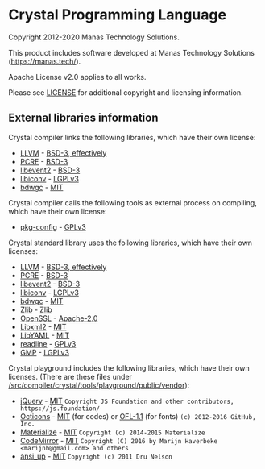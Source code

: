 # Crystal Programming Language

Copyright 2012-2020 Manas Technology Solutions.

This product includes software developed at Manas Technology Solutions (<https://manas.tech/>).

Apache License v2.0 applies to all works.

Please see [LICENSE](/LICENSE) for additional copyright and licensing information.

## External libraries information

Crystal compiler links the following libraries, which have their own license:

  * [LLVM][] - [BSD-3, effectively][]
  * [PCRE][] - [BSD-3][]
  * [libevent2][] - [BSD-3][]
  * [libiconv][] - [LGPLv3][]
  * [bdwgc][] - [MIT][]

Crystal compiler calls the following tools as external process on compiling, which have their own license:

  * [pkg-config](https://www.freedesktop.org/wiki/Software/pkg-config/) - [GPLv3]

Crystal standard library uses the following libraries, which have their own licenses:

  * [LLVM][] - [BSD-3, effectively][]
  * [PCRE][] - [BSD-3][]
  * [libevent2][] - [BSD-3][]
  * [libiconv][] - [LGPLv3][]
  * [bdwgc][] - [MIT][]
  * [Zlib][] - [Zlib][Zlib-license]
  * [OpenSSL][] - [Apache-2.0][]
  * [Libxml2][] - [MIT][]
  * [LibYAML][] - [MIT][]
  * [readline][] - [GPLv3][]
  * [GMP][] - [LGPLv3][]

Crystal playground includes the following libraries, which have their own licenses.
(There are these files under [/src/compiler/crystal/tools/playground/public/vendor](/src/compiler/crystal/tools/playground/public/vendor)):

   * [jQuery][] - [MIT][]
     `Copyright JS Foundation and other contributors, https://js.foundation/`
   * [Octicons][] - [MIT][] (for codes) or [OFL-1.1][] (for fonts) `(c) 2012-2016 GitHub, Inc.`
   * [Materialize][] - [MIT][] `Copyright (c) 2014-2015 Materialize`
   * [CodeMirror][] - [MIT][] `Copyright (C) 2016 by Marijn Haverbeke <marijnh@gmail.com> and others`
   * [ansi\_up][] - [MIT][] `Copyright (c) 2011 Dru Nelson`

<!-- licenses -->
[Apache-2.0]: https://www.openssl.org/source/apache-license-2.0.txt
[BSD-3]: https://opensource.org/licenses/BSD-3-Clause
[BSD-3, effectively]: http://releases.llvm.org/2.8/LICENSE.TXT
[GPLv3]: https://www.gnu.org/licenses/gpl-3.0.en.html
[LGPLv3]: https://www.gnu.org/licenses/lgpl-3.0.en.html
[MIT]: https://opensource.org/licenses/MIT
[OFL-1.1]: https://opensource.org/licenses/OFL-1.1
[Zlib-license]: https://opensource.org/licenses/Zlib
<!-- libraries -->
[ansi\_up]: https://github.com/drudru/ansi\_up
[bdwgc]: http://www.hboehm.info/gc/
[CodeMirror]: https://codemirror.net/
[jQuery]: https://jquery.com/
[GMP]: https://gmplib.org/
[libevent2]: http://libevent.org/
[libiconv]: https://www.gnu.org/software/libiconv/
[Libxml2]: http://xmlsoft.org/
[LibYAML]: http://pyyaml.org/wiki/LibYAML
[LLVM]: http://llvm.org/
[Materialize]: http://materializecss.com/
[Octicons]: https://octicons.github.com/
[OpenSSL]: https://www.openssl.org/
[PCRE]: http://pcre.org/
[readline]: https://tiswww.case.edu/php/chet/readline/rltop.html
[Zlib]: http://www.zlib.net/
